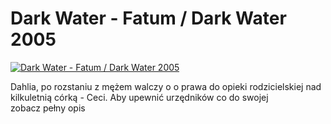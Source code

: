 Dark Water - Fatum / Dark Water 2005 
=============
[![Dark Water - Fatum / Dark Water 2005 ](http://vidos.pl/images/player.gif)](http://vidos.pl/dark-water-fatum-dark-water-2005)

 Dahlia, po rozstaniu z mężem walczy o o prawa do opieki rodzicielskiej nad kilkuletnią córką - Ceci. Aby upewnić urzędników co do swojej zobacz pełny opis
